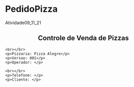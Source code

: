 # PedidoPizza
Atividade09_11_21

<!DOCTYPE html>
<html>
  <head>
    <meta charset="UTF-8"/>
    <title> Atividade</title>
  </head>
  <body>
    <h2 style="text-align: center;">Controle de Venda de Pizzas</h2>

    <br></br>
    <p>Pizzaria: Pizza Alegre</p>
    <p>Versao: 001</p>
    <p>Operador: </p>

    <br></br>
    <p>Telefone: </p>
    <p>Cliente: </p>
  </body>
</html>
